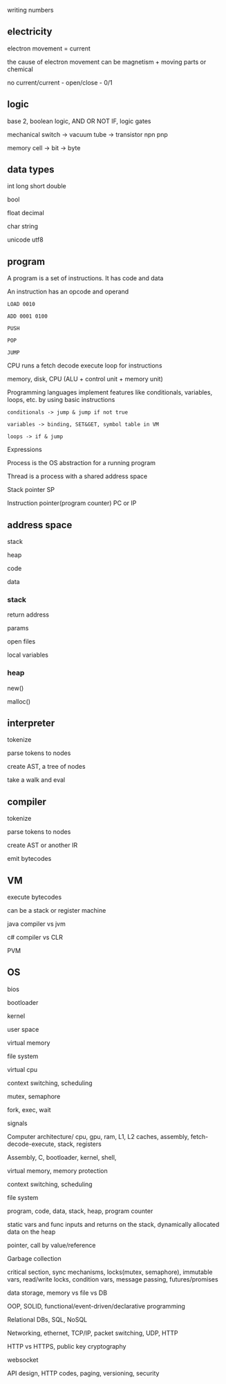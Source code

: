 ---
---


writing numbers 

## electricity 

electron movement = current 

the cause of electron movement can be magnetism + moving parts or chemical 

no current/current - open/close - 0/1 

## logic 

base 2, boolean logic, AND OR NOT IF, logic gates 

mechanical switch -> vacuum tube -> transistor npn pnp 

memory cell -> bit -> byte

## data types
 
int long short double 

bool

float decimal 

char string 

unicode utf8

## program 

A program is a set of instructions. It has code and data  

An instruction has an opcode and operand 

    LOAD 0010

    ADD 0001 0100 

    PUSH 

    POP

    JUMP 

CPU runs a fetch decode execute loop for instructions

memory, disk, CPU (ALU + control unit + memory unit)

Programming languages implement features like conditionals, variables, loops, etc. by using basic instructions

    conditionals -> jump & jump if not true 

    variables -> binding, SET&GET, symbol table in VM    

    loops -> if & jump 

Expressions 

Process is the OS abstraction for a running program

Thread is a process with a shared address space 

Stack pointer SP

Instruction pointer(program counter) PC or IP 


## address space 

stack 

heap 

code 

data 


### stack 

return address

params 

open files 

local variables 

### heap 
new()

malloc()  

## interpreter 

tokenize

parse tokens to nodes

create AST, a tree of nodes 

take a walk and eval 

## compiler 

tokenize 

parse tokens to nodes
 
create AST or another IR 

emit bytecodes

## VM 

execute bytecodes 

can be a stack or register machine 

java compiler vs jvm

c# compiler vs CLR

PVM 

## OS 

bios 

bootloader 

kernel 

user space 

virtual memory 

file system 

virtual cpu 

context switching, scheduling 

mutex, semaphore 

fork, exec, wait 

signals 



Computer architecture/ cpu, gpu, ram, L1, L2 caches, assembly, fetch-decode-execute, stack, registers 

Assembly, C, bootloader, kernel, shell, 

virtual memory, memory protection 

context switching, scheduling 

file system 

program, code, data, stack, heap, program counter

static vars and func inputs and returns on the stack, dynamically allocated data on the heap  

pointer, call by value/reference

Garbage collection 

critical section, sync mechanisms, locks(mutex, semaphore), immutable vars, read/write locks, condition vars, message passing, futures/promises 

data storage, memory vs file vs DB 

OOP, SOLID, functional/event-driven/declarative programming 

Relational DBs, SQL, NoSQL

Networking, ethernet, TCP/IP, packet switching, UDP, HTTP 

HTTP vs HTTPS, public key cryptography

websocket 

API design, HTTP codes, paging, versioning, security 



